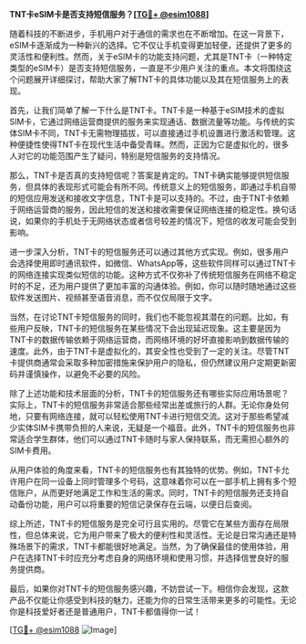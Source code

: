 **TNT卡eSIM卡是否支持短信服务？[[TG💪+ @esim1088](https://t.me/s/esim1088)]**

随着科技的不断进步，手机用户对于通信的需求也在不断增加。在这一背景下，eSIM卡逐渐成为一种新兴的选择。它不仅让手机变得更加轻便，还提供了更多的灵活性和便利性。然而，关于eSIM卡的功能支持问题，尤其是TNT卡（一种特定类型的eSIM卡）是否支持短信服务，一直是不少用户关注的重点。本文将围绕这个问题展开详细探讨，帮助大家了解TNT卡的具体功能以及其在短信服务上的表现。

首先，让我们简单了解一下什么是TNT卡。TNT卡是一种基于eSIM技术的虚拟SIM卡，它通过网络运营商提供的服务来实现通话、数据流量等功能。与传统的实体SIM卡不同，TNT卡无需物理插拔，可以直接通过手机设置进行激活和管理。这种便捷性使得TNT卡在现代生活中备受青睐。然而，正因为它是虚拟化的，很多人对它的功能范围产生了疑问，特别是短信服务的支持情况。

那么，TNT卡是否真的支持短信呢？答案是肯定的。TNT卡确实能够提供短信服务，但具体的表现形式可能会有所不同。传统意义上的短信服务，即通过手机自带的短信应用发送和接收文字信息，TNT卡是可以支持的。不过，由于TNT卡依赖于网络运营商的服务，因此短信的发送和接收需要保证网络连接的稳定性。换句话说，如果你的手机处于无网络状态或者信号较差的情况下，短信的收发可能会受到影响。

进一步深入分析，TNT卡的短信服务还可以通过其他方式实现。例如，很多用户会选择使用即时通讯软件，如微信、WhatsApp等，这些软件同样可以通过TNT卡的网络连接实现类似短信的功能。这种方式不仅弥补了传统短信服务在网络不稳定时的不足，还为用户提供了更加丰富的沟通体验。例如，你可以随时随地通过这些软件发送图片、视频甚至语音消息，而不仅仅局限于文字。

当然，在讨论TNT卡短信服务的同时，我们也不能忽视其潜在的问题。比如，有些用户反映，TNT卡的短信服务在某些情况下会出现延迟现象。这主要是因为TNT卡的数据传输依赖于网络运营商，而网络环境的好坏直接影响到数据传输的速度。此外，由于TNT卡是虚拟化的，其安全性也受到了一定的关注。尽管TNT卡提供商通常会采取多种加密措施来保护用户的隐私，但仍然建议用户定期更新密码并谨慎操作，以避免不必要的风险。

除了上述功能和技术层面的分析，TNT卡的短信服务还有哪些实际应用场景呢？实际上，TNT卡的短信服务非常适合那些经常出差或旅行的人群。无论你身处何地，只要有网络连接，就可以轻松使用TNT卡进行短信交流。这对于那些希望减少实体SIM卡携带负担的人来说，无疑是一个福音。此外，TNT卡的短信服务也非常适合学生群体，他们可以通过TNT卡随时与家人保持联系，而无需担心额外的SIM卡费用。

从用户体验的角度来看，TNT卡的短信服务也有其独特的优势。例如，TNT卡允许用户在同一设备上同时管理多个号码，这意味着你可以在一部手机上拥有多个短信账户，从而更好地满足工作和生活的需求。同时，TNT卡的短信服务还支持自动备份功能，用户可以将重要的短信记录保存在云端，以便日后查阅。

综上所述，TNT卡的短信服务是完全可行且实用的。尽管它在某些方面存在局限性，但总体来说，它为用户带来了极大的便利性和灵活性。无论是日常沟通还是特殊场景下的需求，TNT卡都能很好地满足。当然，为了确保最佳的使用体验，用户在选择TNT卡时应充分考虑自身的网络环境和使用习惯，并选择信誉良好的服务提供商。

最后，如果你对TNT卡的短信服务感兴趣，不妨尝试一下。相信你会发现，这款产品不仅能让你感受到科技的魅力，还能为你的日常生活带来更多的可能性。无论你是科技爱好者还是普通用户，TNT卡都值得你一试！

[[TG💪+ @esim1088](https://t.me/s/esim1088) ![Image](https://i.postimg.cc/4NQfJmqS/Snipaste-2025-05-13-00-14-12.png)]